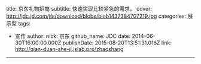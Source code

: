 title: 京东礼物招商
subtitle: 快速实现比较紧急的需求。
cover: http://jdc.jd.com/jfs/download/blobs/blob1437384707219.jpg
categories: 展示型
tags:
  - 宣传
author:
  nick: 京东
  github_name: JDC
date: 2014-06-30T16:00:00.000Z
publishDate: 2015-08-20T13:51:31.016Z
link: http://qian-duan-she-ji.jslab.pro/zhaoshang
---

